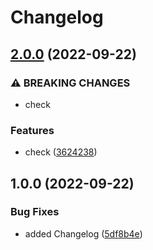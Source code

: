 # Changelog

## [2.0.0](https://github.com/germolinal/test_rust_releases/compare/v1.0.0...v2.0.0) (2022-09-22)


### ⚠ BREAKING CHANGES

* check

### Features

* check ([3624238](https://github.com/germolinal/test_rust_releases/commit/36242384cdfa1e612055e530317671ebaaa0ba63))

## 1.0.0 (2022-09-22)


### Bug Fixes

* added Changelog ([5df8b4e](https://github.com/germolinal/test_rust_releases/commit/5df8b4ed78de6d34c6911bda6e9896c5d78cbebb))
